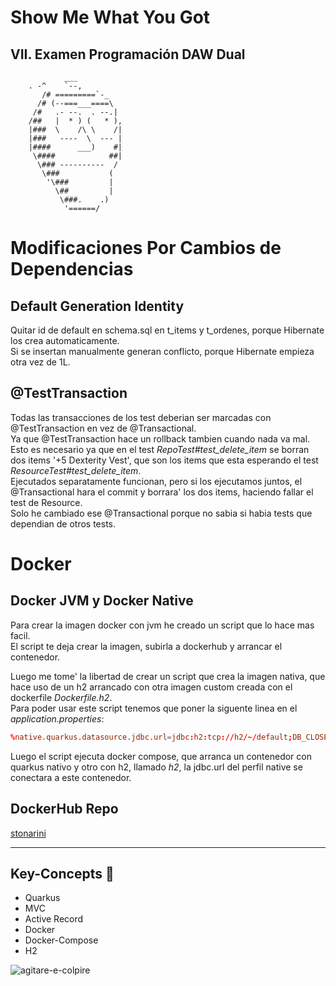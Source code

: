 # Show Me What You Got

## VII. Examen Programación DAW Dual
```
            ___
    . -^    `--,
       /# =========`-_
      /# (--===___====\
     /#   .- --.  . --.|
    /##   |  * ) (   * ),
    |###  \    /\ \    /|
    |###   ----  \  --- |
    |####      ___)    #|
     \####            ##|
      \### ----------  /
       \###           (
        '\###         |
          \##         |
           \###.    .)
            '======/
```

# Modificaciones Por Cambios de Dependencias

## Default Generation Identity
Quitar id de default en schema.sql en t_items y t_ordenes, porque Hibernate los crea automaticamente.  
Si se insertan manualmente generan conflicto, porque Hibernate empieza otra vez de 1L.  

## @TestTransaction
Todas las transacciones de los test deberian ser marcadas con @TestTransaction en vez de @Transactional.  
Ya que @TestTransaction hace un rollback tambien cuando nada va mal.  
Esto es necesario ya que en el test *RepoTest#test_delete_item* se borran dos items '+5 Dexterity Vest', que son los items que esta esperando el test *ResourceTest#test_delete_item*.  
Ejecutados separatamente funcionan, pero si los ejecutamos juntos, el @Transactional hara el commit y borrara' los dos items, haciendo fallar el test de Resource.  
Solo he cambiado ese @Transactional porque no sabia si habia tests que dependian de otros tests.  

# Docker
## Docker JVM y Docker Native
Para crear la imagen docker con jvm he creado un script que lo hace mas facil.  
El script te deja crear la imagen, subirla a dockerhub y arrancar el contenedor.

Luego me tome' la libertad de crear un script que crea la imagen nativa, que hace uso de un h2 arrancado con otra imagen custom creada con el dockerfile *Dockerfile.h2*.  
Para poder usar este script tenemos que poner la siguente linea en el *application.properties*:
```conf
%native.quarkus.datasource.jdbc.url=jdbc:h2:tcp://h2/~/default;DB_CLOSE_DELAY=-1
```
Luego el script ejecuta docker compose, que arranca un contenedor con quarkus nativo y otro con h2, llamado *h2*, la jdbc.url del perfil native se conectara a este contenedor.

## DockerHub Repo
[stonarini](https://hub.docker.com/repository/docker/stonarini/showmewhatyougot)

---

## Key-Concepts :dart: 
- Quarkus
- MVC
- Active Record
- Docker
- Docker-Compose
- H2

![agitare-e-colpire](https://media.giphy.com/media/xSS0vcjoQM8KY/giphy.gif)